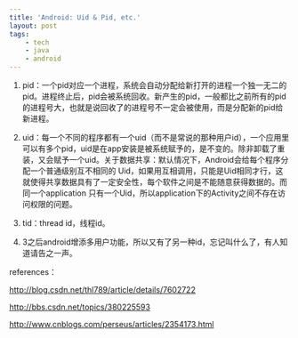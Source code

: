 ```yaml
---
title: 'Android: Uid & Pid, etc.'
layout: post
tags:
    - tech
    - java
    - android
---
```

1. pid：一个pid对应一个进程，系统会自动分配给新打开的进程一个独一无二的pid。进程终止后，pid会被系统回收。新产生的pid，一般都比之前所有的pid的进程号大，也就是说回收了的进程号不一定会被使用，而是分配新的pid给新进程。

2. uid：每一个不同的程序都有一个uid（而不是常说的那种用户id），一个应用里可以有多个pid，uid是在app安装是被系统赋予的，是不变的。除非卸载了重装，又会赋予一个uid。关于数据共享：默认情况下，Android会给每个程序分配一个普通级别互不相同的 Uid，如果用互相调用，只能是Uid相同才行，这就使得共享数据具有了一定安全性，每个软件之间是不能随意获得数据的。而同一个application 只有一个Uid，所以application下的Activity之间不存在访问权限的问题。

3. tid：thread id，线程id。

4. 3之后android增添多用户功能，所以又有了另一种id，忘记叫什么了，有人知道请告之一声。

references：

http://blog.csdn.net/thl789/article/details/7602722

http://bbs.csdn.net/topics/380225593

http://www.cnblogs.com/perseus/articles/2354173.html